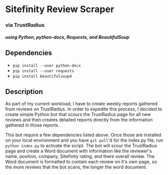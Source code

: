 # Sitefinity Review Scraper
### via TrustRadius 
##### using Python, python-docx, Requests, and BeautifulSoup

## Dependencies
* `pip install --user python-docx`
* `pip install --user requests`
* `pip install beautifulsoup4`

## Description
As part of my current workload, I have to create weekly reports gathered from reviews on TrustRadius. In order to expedite this process, I decided to create simple Python bot that scours the TrustRadius page for all new reviews and then creates detailed reports directly from the information gathered in those reports.

This bot require a few dependencies listed above. Once those are installed on your local environment and you have `git pull`'d for the index.py file, run `python index.py` to activate the script. The bot will scour the TrustRadius page and create a Word document with information like the reviewer's name, position, company, Sitefinity rating, and there overall review. The Word document is formatted to contain each review on it's own page, so the more reviews that the bot scans, the longer the word document.